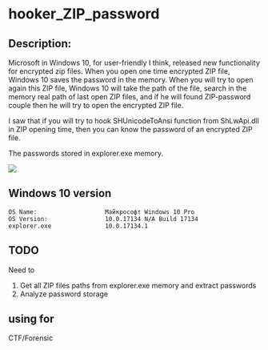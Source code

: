 # hooker_ZIP_password

## Description:
Microsoft in Windows 10, for user-friendly I think, released new functionality for encrypted zip files. When you open one time encrypted ZIP file, Windows 10 saves the password in the memory. When you will try to open again this ZIP file, Windows 10 will take the path of the file, search in the memory real path of last open ZIP files, and if he will found ZIP-password couple then he will try to open the encrypted ZIP file. 

I saw that if you will try to hook SHUnicodeToAnsi function from ShLwApi.dll in ZIP opening time, then you can know the password of an encrypted ZIP file. 

The passwords stored in explorer.exe memory.

![](https://github.com/vah13/hooker_ZIP_password/blob/master/hook2.gif)

## Windows 10 version
```
OS Name:                   Майкрософт Windows 10 Pro
OS Version:                10.0.17134 N/A Build 17134
explorer.exe               10.0.17134.1
```

## TODO

Need to 
1. Get all ZIP files paths from explorer.exe memory and extract passwords
2. Analyze password storage

## using for
CTF/Forensic
